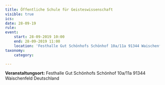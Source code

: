 ```yaml
---
title: Öffentliche Schule für Geisteswissenschaft
visible: true
ics: 
date: 28-09-19
rule: 
event:
	start: 28-09-2019 10:00
	end: 28-09-2019 11:00
	location: 'Festhalle Gut Schönhofs Schönhof 10a/11a 91344 Waischenfeld Deutschland'
taxonomy:
	category: 

---
```




**Veranstaltungsort:** Festhalle Gut Schönhofs
Schönhof 10a/11a
91344 Waischenfeld
Deutschland

